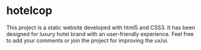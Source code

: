 # hotelcop

This project is a static website developed with html5 and CSS3. It has been designed for luxury hotel brand with an user-friendly experience. Feel free to add your comments or join the project for improving the ux/ui.